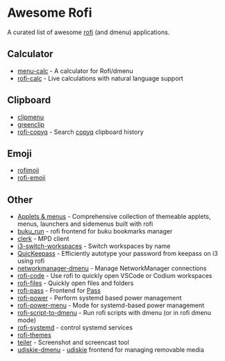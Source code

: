 # Awesome Rofi

A curated list of awesome [rofi](https://github.com/DaveDavenport/rofi) (and dmenu) applications.

## Calculator

- [menu-calc](https://github.com/sumnerevans/menu-calc) - A calculator for Rofi/dmenu
- [rofi-calc](https://github.com/svenstaro/rofi-calc) - Live calculations with natural language support

## Clipboard

- [clipmenu](https://github.com/cdown/clipmenu)
- [greenclip](https://github.com/erebe/greenclip)
- [rofi-copyq](https://github.com/cjbassi/rofi-copyq) - Search [copyq](https://github.com/hluk/CopyQ) clipboard history

## Emoji

- [rofimoji](https://github.com/fdw/rofimoji)
- [rofi-emoji](https://github.com/Mange/rofi-emoji)

## Other

- [Applets & menus](https://github.com/adi1090x/rofi) - Comprehensive collection of themeable applets, menus, launchers and sidemenus built with rofi
- [buku_run](https://github.com/carnager/buku_run) - rofi frontend for buku bookmarks manager
- [clerk](https://github.com/carnager/clerk) - MPD client
- [i3-switch-workspaces](https://github.com/carnager/rofi-scripts/blob/master/i3_switch_workspace.sh) - Switch workspaces by name
- [QuicKeepass](https://github.com/nongiach/QuicKeepass) - Efficiently autotype your password from keepass on i3 using rofi 
- [networkmanager-dmenu](https://github.com/firecat53/networkmanager-dmenu) - Manage NetworkManager connections
- [rofi-code](https://github.com/Coffelius/rofi-code) - Use rofi to quickly open VSCode or Codium workspaces
- [rofi-files](https://github.com/cjbassi/rofi-files) - Quickly open files and folders
- [rofi-pass](https://github.com/carnager/rofi-pass) - Frontend for [Pass](https://www.passwordstore.org/)
- [rofi-power](https://github.com/cjbassi/rofi-power) - Perform systemd based power management
- [rofi-power-menu](https://github.com/jluttine/rofi-power-menu) - Mode for systemd-based power management
- [rofi-script-to-dmenu](https://github.com/jluttine/rofi-script-to-dmenu) - Run rofi scripts with dmenu (or in rofi dmenu mode)
- [rofi-systemd](https://github.com/IvanMalison/rofi-systemd) - control systemd services
- [rofi-themes](https://github.com/DaveDavenport/rofi-themes)
- [teiler](https://github.com/carnager/teiler) - Screenshot and screencast tool
- [udiskie-dmenu](https://github.com/fogine/udiskie-dmenu) - [udiskie](https://github.com/coldfix/udiskie) frontend for managing removable media
